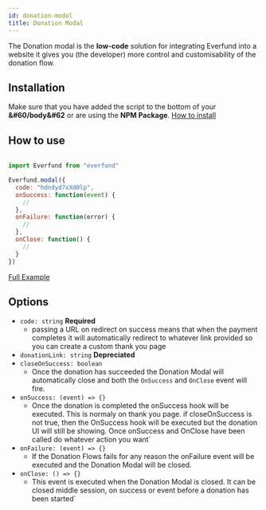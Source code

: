 ```yaml
---
id: donation-modal
title: Donation Modal
---
```


The Donation modal is the **low-code** solution for integrating Everfund into a website it gives you (the developer) more control and customisability of the donation flow.

## Installation

Make sure that you have added the script to the bottom of your **&#60/body&#62** or are using the **NPM Package**. [How to install](https://developer.everfund.io/quick-start)


## How to use
```js

import Everfund from "everfund"

Everfund.modal({
  code: "hdndyd7xXd0lp",
  onSuccess: function(event) {
    //
  },
  onFailure: function(error) {
    //
  },
  onClose: function() {
    //
  }
})
```
[Full Example](https://codesandbox.io/s/everfund-donation-button-example-br01y)


## Options
- `code: string` **Required**
  - passing a URL on redirect on success means that when the payment completes it will automatically redirect to whatever link provided so you can create a custom thank you page
- `donationLink: string` **Depreciated**
- `closeOnSuccess: boolean`
  - Once the donation has succeeded the Donation Modal will automatically close and both the `OnSuccess` and `OnClose` event will fire.
- `onSuccess: (event) => {}`
  - Once the donation is completed the onSuccess hook will be executed. This is normaly on thank you page. if closeOnSuccess is not true, then the OnSuccess hook will be executed but the donation UI will still be showing. Once onSuccess and OnClose have been called do whatever action you want`
- `onFailure: (event) => {}`
  - If the Donation Flows fails for any reason the onFailure event will be executed and the Donation Modal will be closed.
- `onClose: () => {}`
  - This event is executed when the Donation Modal is closed. It can be closed middle session, on success or event before a donation has been started`